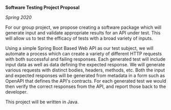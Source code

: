 
**Software Testing Project Proposal**

*Spring 2020*

For our group project, we propose creating a software package which will generate input and validate appropriate results for an API under test. This will allow us to test the efficacy of tests with a broad variety of inputs.

Using a simple Spring Boot Based Web API as our test subject, we will automate a process which can create a variety of different HTTP requests with both successful and failing responses. Each generated test will include input data as well as data defining the expected response. We will generate various requests with distinct bodies, headers, methods, etc. Both the input and expected responses will be generated from metadata in a form such as OpenAPI that defines the API's contracts. For each generated test we would then verify the correct responses from the API, and report those back to the developer.

This project will be written in Java.
